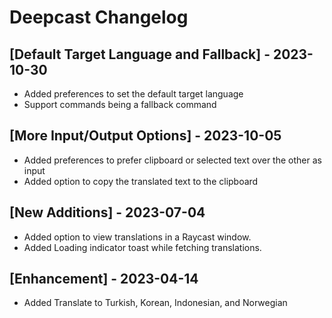 # Deepcast Changelog

## [Default Target Language and Fallback] - 2023-10-30

- Added preferences to set the default target language
- Support commands being a fallback command

## [More Input/Output Options] - 2023-10-05

- Added preferences to prefer clipboard or selected text over the other as input
- Added option to copy the translated text to the clipboard

## [New Additions] - 2023-07-04

- Added option to view translations in a Raycast window.
- Added Loading indicator toast while fetching translations.

## [Enhancement] - 2023-04-14

- Added Translate to Turkish, Korean, Indonesian, and Norwegian 
